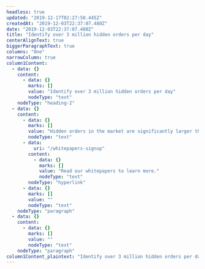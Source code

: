 ```yaml
---
headless: true
updated: "2019-12-17T02:27:50.445Z"
createdAt: "2019-12-03T22:37:07.480Z"
date: "2019-12-03T22:37:07.480Z"
title: "Identify over 3 million hidden orders per day"
centerAlignText: true
biggerParagraphText: true
columns: "One"
narrowColumn: true
column1Content:
  - data: {}
    content:
      - data: {}
        marks: []
        value: "Identify over 3 million hidden orders per day"
        nodeType: "text"
    nodeType: "heading-2"
  - data: {}
    content:
      - data: {}
        marks: []
        value: "Hidden orders in the market are significantly larger than visible orders and they beget concentrations of trading activity - up to 100x more executions per unit time. Signum’s accurate identification of reserve orders - Liquidity Lamp - and estimation of their size - Searchlight - allow algo traders to make more informed trading decisions. "
        nodeType: "text"
      - data:
          uri: "/whitepapers-signup"
        content:
          - data: {}
            marks: []
            value: "Read our whitepapers to learn more."
            nodeType: "text"
        nodeType: "hyperlink"
      - data: {}
        marks: []
        value: ""
        nodeType: "text"
    nodeType: "paragraph"
  - data: {}
    content:
      - data: {}
        marks: []
        value: ""
        nodeType: "text"
    nodeType: "paragraph"
column1Content_plaintext: "Identify over 3 million hidden orders per day Hidden orders in the market are significantly larger than visible orders and they beget concentrations of trading activity - up to 100x more executions per unit time. Signum’s accurate identification of reserve orders - Liquidity Lamp - and estimation of their size - Searchlight - allow algo traders to make more informed trading decisions. Read our whitepapers to learn more. "
---
```

